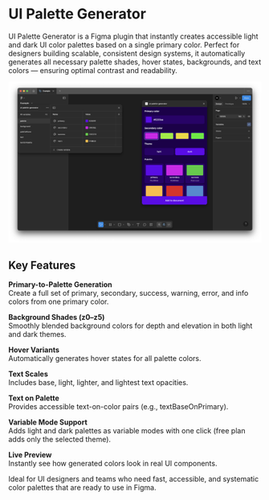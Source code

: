 # UI Palette Generator

UI Palette Generator is a Figma plugin that instantly creates accessible light and dark UI color palettes based on a single primary color. Perfect for designers building scalable, consistent design systems, it automatically generates all necessary palette shades, hover states, backgrounds, and text colors — ensuring optimal contrast and readability.

![Screenshot](screenshot.png)

## Key Features

**Primary-to-Palette Generation** \
Create a full set of primary, secondary, success, warning, error, and info colors from one primary color.

**Background Shades (z0–z5)** \
Smoothly blended background colors for depth and elevation in both light and dark themes.

**Hover Variants** \
Automatically generates hover states for all palette colors.

**Text Scales** \
Includes base, light, lighter, and lightest text opacities.

**Text on Palette** \
Provides accessible text-on-color pairs (e.g., textBaseOnPrimary).

**Variable Mode Support** \
Adds light and dark palettes as variable modes with one click (free plan adds only the selected theme).

**Live Preview** \
Instantly see how generated colors look in real UI components.

Ideal for UI designers and teams who need fast, accessible, and systematic color palettes that are ready to use in Figma.